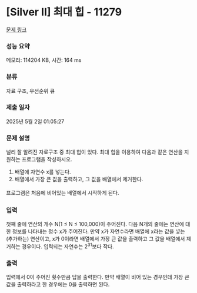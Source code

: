# [Silver II] 최대 힙 - 11279 

[문제 링크](https://www.acmicpc.net/problem/11279) 

### 성능 요약

메모리: 114204 KB, 시간: 164 ms

### 분류

자료 구조, 우선순위 큐

### 제출 일자

2025년 5월 2일 01:05:27

### 문제 설명

<p>널리 잘 알려진 자료구조 중 최대 힙이 있다. 최대 힙을 이용하여 다음과 같은 연산을 지원하는 프로그램을 작성하시오.</p>

<ol>
	<li>배열에 자연수 x를 넣는다.</li>
	<li>배열에서 가장 큰 값을 출력하고, <span style="line-height:1.6em">그 값을 배열에서 제거한다. </span></li>
</ol>

<p><span style="line-height:1.6em">프로그램은 처음에 비어있는 배열에서 시작하게 된다.</span></p>

### 입력 

 <p>첫째 줄에 연산의 개수 N(1 ≤ N ≤ 100,000)이 주어진다. 다음 N개의 줄에는 연산에 대한 정보를 나타내는 정수 x가 주어진다. 만약 x가 자연수라면 배열에 x라는 값을 넣는(추가하는) 연산이고, x가 0이라면 배열에서 가장 큰 값을 출력하고 그 값을 배열에서 제거하는 경우이다. 입력되는 자연수는 2<sup>31</sup>보다 작다.</p>

### 출력 

 <p>입력에서 0이 주어진 횟수만큼 답을 출력한다. 만약 배열이 비어 있는 경우인데 가장 큰 값을 출력하라고 한 경우에는 0을 출력하면 된다.</p>

